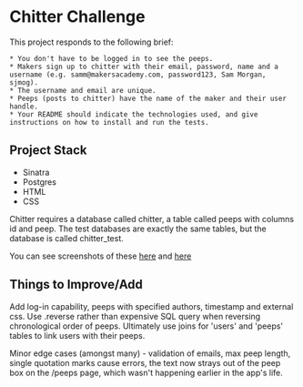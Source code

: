 Chitter Challenge
=================

This project responds to the following brief:

```
* You don't have to be logged in to see the peeps.
* Makers sign up to chitter with their email, password, name and a username (e.g. samm@makersacademy.com, password123, Sam Morgan, sjmog).
* The username and email are unique.
* Peeps (posts to chitter) have the name of the maker and their user handle.
* Your README should indicate the technologies used, and give instructions on how to install and run the tests.
```

## Project Stack
* Sinatra
* Postgres
* HTML
* CSS

Chitter requires a database called chitter, a table called peeps with columns id and peep. The test databases are exactly the same tables, but the database is called chitter_test.

You can see screenshots of these [here](./peeps_table.png) and [here](./users_table.png)


## Things to Improve/Add

Add log-in capability, peeps with specified authors, timestamp and external css. Use .reverse rather than expensive SQL query when reversing chronological order of peeps. Ultimately use joins for 'users' and 'peeps' tables to link users with their peeps.

Minor edge cases (amongst many) - validation of emails, max peep length, single quotation marks cause errors, the text now strays out of the peep box on the /peeps page, which wasn't happening earlier in the app's life. 



